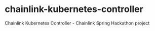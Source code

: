 # chainlink-kubernetes-controller
Chainlink Kubernetes Controller - Chainlink Spring Hackathon project
